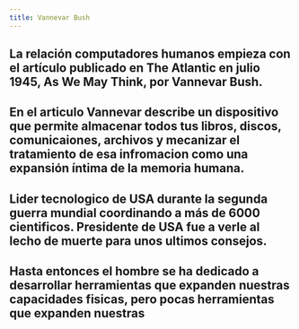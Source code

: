 ```yaml
---
title: Vannevar Bush
---
```


## La relación computadores humanos empieza con el artículo publicado en The Atlantic en julio 1945, As We May Think, por Vannevar Bush.
## En el articulo Vannevar describe un dispositivo que permite almacenar todos tus libros, discos, comunicaiones, archivos y mecanizar el tratamiento de esa infromacion como una expansión íntima de la memoria humana.
## Lider tecnologico de USA durante la segunda guerra mundial coordinando a más de 6000 cientificos.  Presidente de USA fue a verle al lecho de muerte para unos ultimos consejos.
## Hasta entonces el hombre se ha dedicado a desarrollar herramientas que expanden nuestras capacidades fisicas, pero pocas herramientas que expanden nuestras
